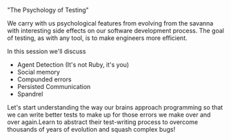 "The Psychology of Testing"

We carry with us psychological features from evolving from the savanna with interesting side effects on our software development process. The goal of testing, as with any tool, is to make engineers more efficient.

In this session we'll discuss

* Agent Detection (It's not Ruby, it's you)
* Social memory
* Compunded errors
* Persisted Communication
* Spandrel

Let's start understanding the way our brains approach programming so that we can write better tests to make up for those errors we make over and over again.Learn to abstract their test-writing process to overcome thousands of years of evolution and squash complex bugs!